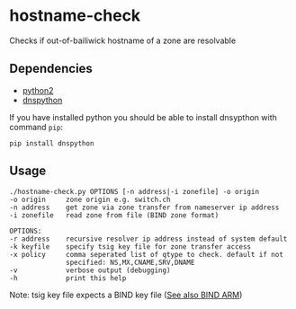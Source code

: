 # hostname-check
Checks if out-of-bailiwick hostname of a zone are resolvable

## Dependencies
 * [python2](https://www.python.org/)
 * [dnspython](http://www.dnspython.org/)

If you have installed python you should be able to install dnsypthon with command `pip`:
```
pip install dnspython
```

## Usage

```
./hostname-check.py OPTIONS [-n address|-i zonefile] -o origin
-o origin     zone origin e.g. switch.ch
-n address    get zone via zone transfer from nameserver ip address
-i zonefile   read zone from file (BIND zone format)

OPTIONS:
-r address    recursive resolver ip address instead of system default
-k keyfile    specify tsig key file for zone transfer access
-x policy     comma seperated list of qtype to check. default if not
              specified: NS,MX,CNAME,SRV,DNAME
-v            verbose output (debugging)
-h            print this help
```

Note: tsig key file expects a BIND key file ([See also BIND ARM](https://ftp.isc.org/isc/bind9/cur/9.11/doc/arm/Bv9ARM.ch04.html#tsig))
